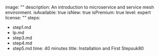 image: ""
description: An introduction to microservice and service mesh environment.
isAvailable: true
isNew: true
isPremium: true
level: expert
license: ""
steps:
- step1.md
- lp.md
- step3.md
- step4.md
- step5.md
time: 40 minutes
title: Installation and First Stepsuk80
